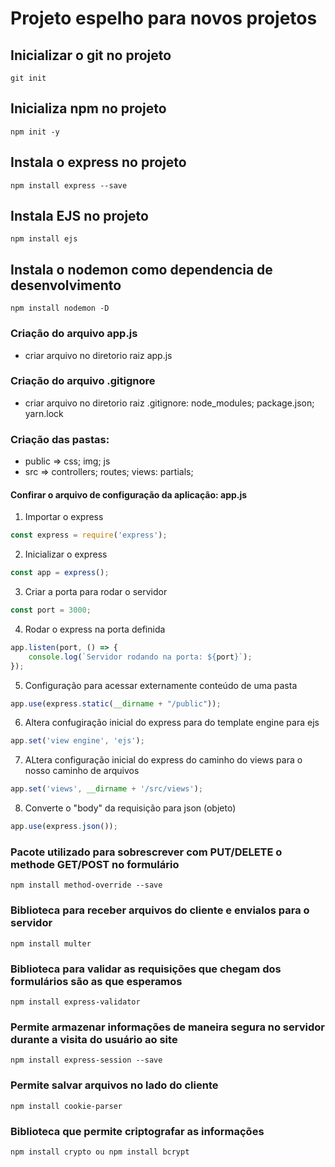 # Projeto espelho para novos projetos

## Inicializar o git no projeto

```git
git init
```

## Inicializa npm no projeto

```node js
npm init -y
```

## Instala o express no projeto

```node js
npm install express --save
```

## Instala EJS no projeto

```node js
npm install ejs
```

## Instala o nodemon como dependencia de desenvolvimento

```node js
npm install nodemon -D
```

### Criação do arquivo app.js

* criar arquivo no diretorio raiz app.js

### Criação do arquivo .gitignore

* criar arquivo no diretorio raiz .gitignore: node_modules; package.json; yarn.lock

### Criação das pastas:

* public => css; img; js
* src => controllers; routes; views: partials;

#### Confirar o arquivo de configuração da aplicação: app.js

1. Importar o express
```javascript
const express = require('express');
```

2. Inicializar o express
```javascript
const app = express();
```

3. Criar a porta para rodar o servidor
```javascript
const port = 3000;
```

4. Rodar o express na porta definida
```javascript
app.listen(port, () => {
    console.log(`Servidor rodando na porta: ${port}`);
});
```

5. Configuração para acessar externamente conteúdo de uma pasta
```javascript
app.use(express.static(__dirname + "/public"));
```

6. Altera confugiração inicial do express para do template engine para ejs
```javascript
app.set('view engine', 'ejs');
```

7. ALtera configuração inicial do express do caminho do views para o nosso caminho de arquivos
```javascript
app.set('views', __dirname + '/src/views');
```

8. Converte o "body" da requisição para json (objeto)
```javascript
app.use(express.json());
```
### Pacote utilizado para sobrescrever com PUT/DELETE o methode GET/POST no formulário
```node js
npm install method-override --save
```
### Biblioteca para receber arquivos do cliente e envialos para o servidor
```node js
npm install multer
```
### Biblioteca para validar as requisições que chegam dos formulários são as que esperamos
```node js
npm install express-validator
```

### Permite armazenar informações de maneira segura no servidor durante a visita do usuário ao site
```node js
npm install express-session --save
```

### Permite salvar arquivos no lado do cliente
```node js
npm install cookie-parser
```

### Biblioteca que permite criptografar as informações
```node js
npm install crypto ou npm install bcrypt
```
